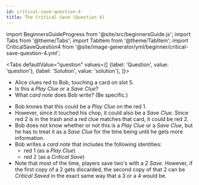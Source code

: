 ```yaml
---
id: critical-save-question-4
title: The Critical Save (Question 4)
---
```


import BeginnersGuideProgress from '@site/src/beginnersGuide.js';
import Tabs from '@theme/Tabs';
import TabItem from '@theme/TabItem';
import CriticalSaveQuestion4 from '@site/image-generator/yml/beginner/critical-save-question-4.yml';

<BeginnersGuideProgress id="critical-save-question-4" />

<!-- lint disable no-undefined-references -->

<Tabs
defaultValue="question"
values={[
{label: 'Question', value: 'question'},
{label: 'Solution', value: 'solution'},
]}>
<TabItem value="question">

- Alice clues red to Bob, touching a card on slot 5.
- Is this a _Play Clue_ or a _Save Clue_?
- What _card note_ does Bob write? (Be specific.)

</TabItem>
<TabItem value="solution">

- Bob knows that this could be a _Play Clue_ on the red 1.
- However, since it touched his chop, it could also be a _Save Clue_. Since red 2 is in the trash and a red clue matches that card, it could be red 2.
- Bob does not know whether or not this is a _Play Clue_ or a _Save Clue_, but he has to treat it as a _Save Clue_ for the time being until he gets more information.
- Bob writes a _card note_ that includes the following identities:
  - red 1 (as a _Play Clue_)
  - red 2 (as a _Critical Save_)
- Note that most of the time, players save two's with a _2 Save_. However, if the first copy of a 2 gets discarded, the second copy of that 2 can be _Critical Saved_ in the exact same way that a 3 or a 4 would be.

</TabItem>
</Tabs>

<CriticalSaveQuestion4 />
